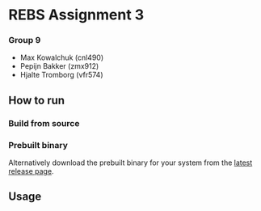 # REBS Assignment 3

### Group 9
- Max Kowalchuk (cnl490)
- Pepijn Bakker (zmx912)
- Hjalte Tromborg (vfr574)

## How to run
### Build from source
### Prebuilt binary
Alternatively download the prebuilt binary for your system from the [latest release page](https://github.com/peppidesu/rebs-assignment-2/releases/latest).

## Usage
